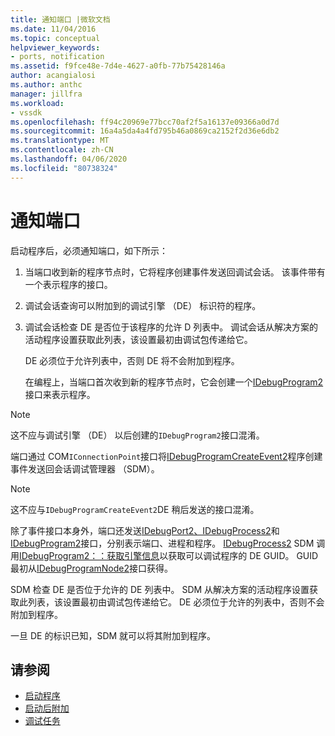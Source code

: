 ```yaml
---
title: 通知端口 |微软文档
ms.date: 11/04/2016
ms.topic: conceptual
helpviewer_keywords:
- ports, notification
ms.assetid: f9fce48e-7d4e-4627-a0fb-77b75428146a
author: acangialosi
ms.author: anthc
manager: jillfra
ms.workload:
- vssdk
ms.openlocfilehash: ff94c20969e77bcc70af2f5a16137e09366a0d7d
ms.sourcegitcommit: 16a4a5da4a4fd795b46a0869ca2152f2d36e6db2
ms.translationtype: MT
ms.contentlocale: zh-CN
ms.lasthandoff: 04/06/2020
ms.locfileid: "80738324"
---
```

# <a name="notify-the-port"></a>通知端口
启动程序后，必须通知端口，如下所示：

1. 当端口收到新的程序节点时，它将程序创建事件发送回调试会话。 该事件带有一个表示程序的接口。

2. 调试会话查询可以附加到的调试引擎 （DE） 标识符的程序。

3. 调试会话检查 DE 是否位于该程序的允许 D 列表中。 调试会话从解决方案的活动程序设置获取此列表，该设置最初由调试包传递给它。

    DE 必须位于允许列表中，否则 DE 将不会附加到程序。

   在编程上，当端口首次收到新的程序节点时，它会创建一个[IDebugProgram2](../../extensibility/debugger/reference/idebugprogram2.md)接口来表示程序。

> [!NOTE]
> 这不应与调试引擎 （DE） 以后创建的`IDebugProgram2`接口混淆。

 端口通过 COM`IConnectionPoint`接口将[IDebugProgramCreateEvent2](../../extensibility/debugger/reference/idebugprogramcreateevent2.md)程序创建事件发送回会话调试管理器 （SDM）。

> [!NOTE]
> 这不应与`IDebugProgramCreateEvent2`DE 稍后发送的接口混淆。

 除了事件接口本身外，端口还发送[IDebugPort2、IDebugProcess2](../../extensibility/debugger/reference/idebugport2.md)和[IDebugProgram2](../../extensibility/debugger/reference/idebugprogram2.md)接口，分别表示端口、进程和程序。 [IDebugProcess2](../../extensibility/debugger/reference/idebugprocess2.md) SDM 调用[IDebugProgram2：：获取引擎信息](../../extensibility/debugger/reference/idebugprogram2-getengineinfo.md)以获取可以调试程序的 DE GUID。 GUID 最初从[IDebugProgramNode2](../../extensibility/debugger/reference/idebugprogramnode2.md)接口获得。

 SDM 检查 DE 是否位于允许的 DE 列表中。 SDM 从解决方案的活动程序设置获取此列表，该设置最初由调试包传递给它。 DE 必须位于允许的列表中，否则不会附加到程序。

 一旦 DE 的标识已知，SDM 就可以将其附加到程序。

## <a name="see-also"></a>请参阅
- [启动程序](../../extensibility/debugger/launching-a-program.md)
- [启动后附加](../../extensibility/debugger/attaching-after-a-launch.md)
- [调试任务](../../extensibility/debugger/debugging-tasks.md)
